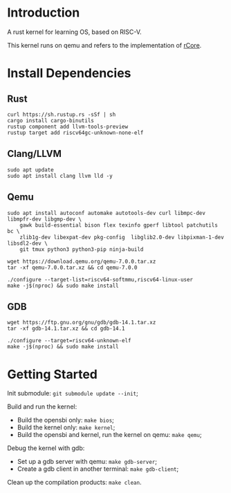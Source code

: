 # Introduction

A rust kernel for learning OS, based on RISC-V.

This kernel runs on qemu and refers to the implementation of [rCore](https://wyfcyx.gitee.io/rcore-tutorial-book-v3/).

# Install Dependencies

## Rust

```
curl https://sh.rustup.rs -sSf | sh
cargo install cargo-binutils
rustup component add llvm-tools-preview
rustup target add riscv64gc-unknown-none-elf
```

## Clang/LLVM

```
sudo apt update
sudo apt install clang llvm lld -y
```

## Qemu

```
sudo apt install autoconf automake autotools-dev curl libmpc-dev libmpfr-dev libgmp-dev \
    gawk build-essential bison flex texinfo gperf libtool patchutils bc \
    zlib1g-dev libexpat-dev pkg-config  libglib2.0-dev libpixman-1-dev libsdl2-dev \
    git tmux python3 python3-pip ninja-build

wget https://download.qemu.org/qemu-7.0.0.tar.xz
tar -xf qemu-7.0.0.tar.xz && cd qemu-7.0.0

./configure --target-list=riscv64-softmmu,riscv64-linux-user
make -j$(nproc) && sudo make install
```

## GDB

```
wget https://ftp.gnu.org/gnu/gdb/gdb-14.1.tar.xz
tar -xf gdb-14.1.tar.xz && cd gdb-14.1

./configure --target=riscv64-unknown-elf
make -j$(nproc) && sudo make install
```

# Getting Started

Init submodule: `git submodule update --init`;

Build and run the kernel:

- Build the opensbi only: `make bios`;
- Build the kernel only: `make kernel`;
- Build the opensbi and kernel, run the kernel on qemu: `make qemu`;

Debug the kernel with gdb:

- Set up a gdb server with qemu: `make gdb-server`;
- Create a gdb client in another terminal: `make gdb-client`;

Clean up the compilation products: `make clean`.

